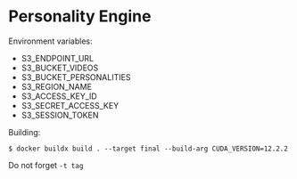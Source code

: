 # Personality Engine

Environment variables:
- S3_ENDPOINT_URL
- S3_BUCKET_VIDEOS
- S3_BUCKET_PERSONALITIES
- S3_REGION_NAME
- S3_ACCESS_KEY_ID
- S3_SECRET_ACCESS_KEY
- S3_SESSION_TOKEN

Building:
```shell
$ docker buildx build . --target final --build-arg CUDA_VERSION=12.2.2
```
Do not forget `-t tag`
